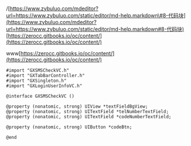 /[https://www.zybuluo.com/mdeditor?url=https://www.zybuluo.com/static/editor/md-help.markdown\#8-代码块](https://www.zybuluo.com/mdeditor?url=https://www.zybuluo.com/static/editor/md-help.markdown#8-代码块)[https://zerocc.gitbooks.io/oc/content/](https://zerocc.gitbooks.io/oc/content/)

www[https://zerocc.gitbooks.io/oc/content/](https://zerocc.gitbooks.io/oc/content/)

```
#import "GXSMSCheckVC.h"
#import "GXTabBarController.h"
#import "GXSingleton.h"
#import "GXLoginUserInfoVC.h"

@interface GXSMSCheckVC ()

@property (nonatomic, strong) UIView *textFieldBgView;
@property (nonatomic, strong) UITextField *telNumberTextField;
@property (nonatomic, strong) UITextField *codeNumberTextField;

@property (nonatomic, strong) UIButton *codeBtn;

@end

```



